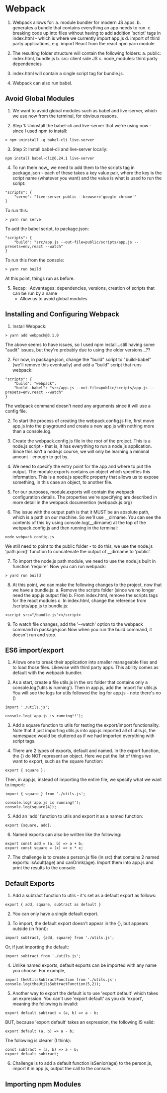 # Webpack

1. Webpack allows for:
    a. module bundler for modern JS apps.
    b. generates a bundle that contains everything an app needs to run.
    c. breaking code up into files without having to add addition 'script' tags in index.html - which is where we currently import app.js
    d. import of third party applications, e.g. import React from the react npm yarn module.

2. The resulting folder structure will contain the following folders:
    a. public: index.html, bundle.js
    b. src: client side JS
    c. node_modules: third party dependencies

3. index.html will contain a single script tag for bundle.js.

4. Webpack can also run babel.

## Avoid Global Modules

1. We want to avoid global modules such as babel and live-server, which we use now from the terminal, for obvious reasons.

2. Step 1: Uninstall the babel-cli and live-server that we're using now - since I used npm to install:
```
> npm uninstall -g babel-cli live-server
```

3. Step 2: Install babel-cli and live-server locally:
```
npm install babel-cli@6.24.1 live-server
```

4. To run them now,, we need to add them to the scripts tag in package.json - each of these takes a key value pair, where the key is the script name (whatever you want) and the value is what is used to run the script:
```
"scripts": {
    "serve": "live-server public --browser='google chrome'"
}
```

To run this:
```
> yarn run serve
```

To add the babel script, to package.json:
```
"scripts": {
    "build": "src/app.js --out-file=public/scripts/app.js --presets=env,react --watch"
}
```

To run this from the console:
```
> yarn run build
```

At this point, things run as before.

5. Recap:
    -Advantages: dependencies, versions, creation of scripts that can be run by a name
    - Allow us to avoid global modules

## Installing and Configuring Webpack

1. Install Webpack:
```
> yarn add webpack@3.1.0
```

The above seems to have issues, so I used npm install...still having some "audit" issues, but they're probably due to using the older versions...??

2. For now, in package.json, change the "build" script to "build-babel" (we'll remove this eventually) and add a "build" script that runs webpack:
```
"scripts": {
    "build": "webpack",
    "build -babel": "src/app.js --out-file=public/scripts/app.js --presets=env,react --watch"
}

```
The webpack command doesn't need any arguments since it will use a config file.

2. To start the process of creating the webpack.config.js file, first move app.js into the playground and create a new app.js with nothing more than a console.log.

3. Create the webpack.config.js file in the root of the project.  This is a node.js script - that is, it has everything to run a node.js application.  Since this isn't a node.js course, we will only be learning a minimal amount - enough to get by.

4. We need to specify the entry point for the app and where to put the output.  The module.exports contains an object which specifies this information.  This is a node.js specific property that allows us to expose something, in this case an object, to another file.

5.  For our purposes, module.exports will contain the webpack configuration details.  The properties we're specifying are described in more detail in the webpack documention (webpack.js.org)

6. The issue with the output path is that it MUST be an absolute path, which is a path on our machine.  So we'll use __dirname.  You can see the contents of this by using console.log(__dirname) at the top of the webpack.config.js and then running in the terminal:
```
node webpack.config.js
```

We still need to point to the public folder - to do this, we use the node.js 'path.join()' function to concatenate the output of __dirname to 'public'.  

7. To import the node.js path module, we need to use the node.js built in function 'require'.
Now you can run webpack:
```
> yard run build
```

8. At this point, we can make the following changes to the project, now that we have a bundle.js:
a. Remove the scripts folder (since we no longer need the app.js output file)
b. From index.html, remove the scripts tags for the react modules
c. In index.html, change the reference from /scripts/app.js to bundle.js:
```
<script src="/bundle.js"></script>
```

9. To watch file changes, add the '--watch' option to the webpack command in package.json  Now when you run the build command, it doesn't run and stop.

## ES6 import/export

1. Allows one to break their application into smaller manageable files and to load those files.  Likewise with third party apps.  This ability comes as default with the webpack bundler.

2. As a start, create a file utils.js in the src folder that contains only a console.log('utils is running').  Then in app.js, add the import for utils.js  You will see the logs for utils followed the log for app.js - note there's no ()
```
import './utils.js';

console.log('app.js is running!!');

```

3.  Add a square function to utils for testing the export/import functionality.  Note that if just importing utils.js into app.js imported all of utils.js, the namespace would be cluttered as if we had imported everything with script tags.  

4. There are 2 types of exports, default and named.  In the export function, the {} do NOT represent an object.  Here we put the list of things we want to export, such as the square function:
```
export { square };
```
Then, in app.js, instead of importing the entire file, we specify what we want to import:
```
import { square } from './utils.js';

console.log('app.js is running!');
console.log(square(4));
```
5.  Add an 'add' function to utils and export it as a named function:
```
export {square, add};
```
6. Named exports can also be written like the following:
```
export const add = (a, b) => a + b;
export const square = (x) => x * x;

```

7. The challenge is to create a person.js file (in src) that contains 2 named exports: isAdult(age) and canDrink(age).  Import them into app.js and print the results to the console.

## Default Exports

1. Add a subtract function to utils - it's set as a default export as follows:
```
export { add, square, subtract as default }
```

2. You can only have a single default export.  

3. To import, the default export doesn't appear in the {}, but appears outside (in front):
```
import subtract, {add, square} from './utils.js';
```
Or, if just importing the default:
```
import subtract from './utils.js';
```

4. Unlike named exports, default exports can be imported with any name you choose.  For example,
```
import theUtilsSubtractFunction from './utils.js';
console.log(theUtilsSubtractFunction(5,2));
```
5. Another way to export the default is to use 'export default' which takes an expression.  You can't use 'export default' as you do 'export', meaning the following is invalid:
```
export default subtract = (a, b) => a - b;
```

BUT, because 'export default' takes an expression, the following IS valid:
```
export default (a, b) => a - b;
```

The following is clearer (I think):
```
const subtract = (a, b) => a - b;
export default subtract;
```

6. Challenge is to add a default function isSenior(age) to the person.js, import it in app.js, output the call to the console.

## Importing npm Modules
